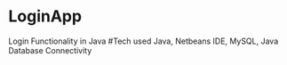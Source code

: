 # LoginApp
Login Functionality in Java
#Tech used
Java, Netbeans IDE, MySQL, Java Database Connectivity